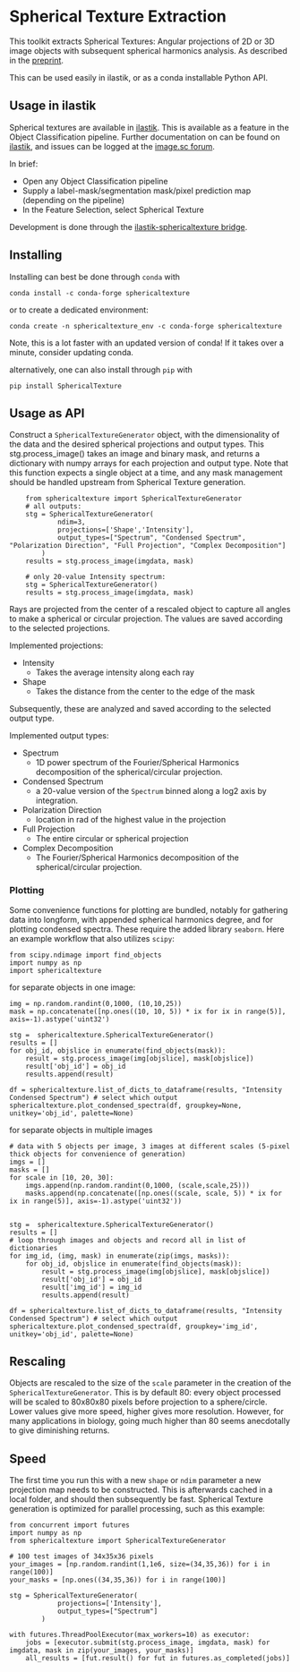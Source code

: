 # Spherical Texture Extraction 

This toolkit extracts Spherical Textures: Angular projections of 2D or 3D image objects with subsequent spherical harmonics analysis. As described in the [preprint](https://github.com/KoehlerLab/ilastik-sphericaltexture). 

This can be used easily in ilastik, or as a conda installable Python API.

## Usage in ilastik

Spherical textures are available in [ilastik](https://www.ilastik.org). This is available as a feature in the Object Classification pipeline. Further documentation on can be found on [ilastik](https://www.ilastik.org/documentation/objects/objectfeatures), and issues can be logged at the [image.sc forum](https://forum.image.sc).

In brief:
- Open any Object Classification pipeline
- Supply a label-mask/segmentation mask/pixel prediction map (depending on the pipeline)
- In the Feature Selection, select Spherical Texture

Development is done through the [ilastik-sphericaltexture bridge](https://github.com/KoehlerLab/ilastik-sphericaltexture). 


## Installing

Installing can best be done through `conda` with
```
conda install -c conda-forge sphericaltexture
```
or to create a dedicated environment:
```
conda create -n sphericaltexture_env -c conda-forge sphericaltexture
```
Note, this is a lot faster with an updated version of conda! If it takes over a minute, consider updating conda.


alternatively, one can also install through `pip` with
```
pip install SphericalTexture
```

## Usage as API

Construct a `SphericalTextureGenerator` object, with the dimensionality of the data and the desired spherical projections and output types.
This stg.process_image() takes an image and binary mask, and returns a dictionary with numpy arrays for each projection and output type. Note that this function expects a single object at a time, and any mask management should be handled upstream from Spherical Texture generation.

```
    from sphericaltexture import SphericalTextureGenerator
    # all outputs:
    stg = SphericalTextureGenerator(
            ndim=3, 
            projections=['Shape','Intensity'], 
            output_types=["Spectrum", "Condensed Spectrum", "Polarization Direction", "Full Projection", "Complex Decomposition"]
        )
    results = stg.process_image(imgdata, mask)

    # only 20-value Intensity spectrum:
    stg = SphericalTextureGenerator()
    results = stg.process_image(imgdata, mask)
```
Rays are projected from the center of a rescaled object to capture all angles to make a spherical or circular projection. The values are saved according to the selected projections.

Implemented projections:
- Intensity
    - Takes the average intensity along each ray
- Shape
    - Takes the distance from the center to the edge of the mask 

Subsequently, these are analyzed and saved according to the selected output type.

Implemented output types:
- Spectrum
    - 1D power spectrum of the Fourier/Spherical Harmonics decomposition of the spherical/circular projection.
- Condensed Spectrum
    - a 20-value version of the `Spectrum` binned along a log2 axis by integration.
- Polarization Direction
    - location in rad of the highest value in the projection
- Full Projection
    - The entire circular or spherical projection
- Complex Decomposition
    - The Fourier/Spherical Harmonics decomposition of the spherical/circular projection.

### Plotting 

Some convenience functions for plotting are bundled, notably for gathering data into longform, with appended spherical harmonics degree, and for plotting condensed spectra. These require the added library `seaborn`. Here an example workflow that also utilizes `scipy`:
```
from scipy.ndimage import find_objects
import numpy as np
import sphericaltexture 
```

for separate objects in one image:
```
img = np.random.randint(0,1000, (10,10,25))
mask = np.concatenate([np.ones((10, 10, 5)) * ix for ix in range(5)], axis=-1).astype('uint32')

stg =  sphericaltexture.SphericalTextureGenerator()
results = []
for obj_id, objslice in enumerate(find_objects(mask)):
    result = stg.process_image(img[objslice], mask[objslice])
    result['obj_id'] = obj_id
    results.append(result)

df = sphericaltexture.list_of_dicts_to_dataframe(results, "Intensity Condensed Spectrum") # select which output
sphericaltexture.plot_condensed_spectra(df, groupkey=None, unitkey='obj_id', palette=None)
```

for separate objects in multiple images
```
# data with 5 objects per image, 3 images at different scales (5-pixel thick objects for convenience of generation)
imgs = []
masks = []
for scale in [10, 20, 30]:
    imgs.append(np.random.randint(0,1000, (scale,scale,25)))
    masks.append(np.concatenate([np.ones((scale, scale, 5)) * ix for ix in range(5)], axis=-1).astype('uint32'))


stg =  sphericaltexture.SphericalTextureGenerator()
results = []
# loop through images and objects and record all in list of dictionaries
for img_id, (img, mask) in enumerate(zip(imgs, masks)):
    for obj_id, objslice in enumerate(find_objects(mask)):
        result = stg.process_image(img[objslice], mask[objslice])
        result['obj_id'] = obj_id
        result['img_id'] = img_id
        results.append(result)

df = sphericaltexture.list_of_dicts_to_dataframe(results, "Intensity Condensed Spectrum") # select which output
sphericaltexture.plot_condensed_spectra(df, groupkey='img_id', unitkey='obj_id', palette=None)
```


## Rescaling

Objects are rescaled to the size of the `scale` parameter in the creation of the `SphericalTextureGenerator`. This is by default 80: every object processed will be scaled to 80x80x80 pixels before projection to a sphere/circle.  Lower values give more speed, higher gives more resolution. However, for many applications in biology, going much higher than 80 seems anecdotally to give diminishing returns.

## Speed

The first time you run this with a new `shape` or `ndim` parameter a new projection map needs to be constructed. This is afterwards cached in a local folder, and should then subsequently be fast. 
Spherical Texture generation is optimized for parallel processing, such as this example:

```
from concurrent import futures
import numpy as np
from sphericaltexture import SphericalTextureGenerator

# 100 test images of 34x35x36 pixels
your_images = [np.random.randint(1,1e6, size=(34,35,36)) for i in range(100)]
your_masks = [np.ones((34,35,36)) for i in range(100)]

stg = SphericalTextureGenerator(
            projections=['Intensity'], 
            output_types=["Spectrum"]
        )

with futures.ThreadPoolExecutor(max_workers=10) as executor:
    jobs = [executor.submit(stg.process_image, imgdata, mask) for imgdata, mask in zip(your_images, your_masks)]
    all_results = [fut.result() for fut in futures.as_completed(jobs)]
```

